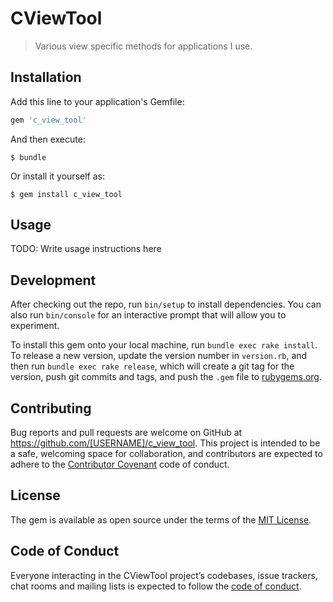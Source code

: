 # CViewTool

> Various view specific methods for applications I use.

## Installation

Add this line to your application's Gemfile:

```ruby
gem 'c_view_tool'
```

And then execute:

    $ bundle

Or install it yourself as:

    $ gem install c_view_tool

## Usage

TODO: Write usage instructions here

## Development

After checking out the repo, run `bin/setup` to install dependencies. You can also run `bin/console` for an interactive prompt that will allow you to experiment.

To install this gem onto your local machine, run `bundle exec rake install`. To release a new version, update the version number in `version.rb`, and then run `bundle exec rake release`, which will create a git tag for the version, push git commits and tags, and push the `.gem` file to [rubygems.org](https://rubygems.org).

## Contributing

Bug reports and pull requests are welcome on GitHub at https://github.com/[USERNAME]/c_view_tool. This project is intended to be a safe, welcoming space for collaboration, and contributors are expected to adhere to the [Contributor Covenant](http://contributor-covenant.org) code of conduct.

## License

The gem is available as open source under the terms of the [MIT License](https://opensource.org/licenses/MIT).

## Code of Conduct

Everyone interacting in the CViewTool project’s codebases, issue trackers, chat rooms and mailing lists is expected to follow the [code of conduct](https://github.com/[USERNAME]/c_view_tool/blob/master/CODE_OF_CONDUCT.md).
